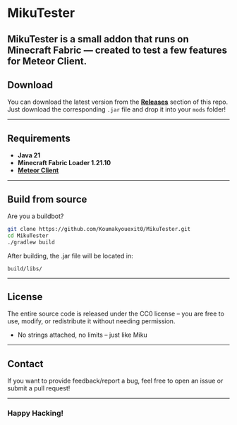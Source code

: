 #  MikuTester

**MikuTester** is a small addon that runs on Minecraft Fabric — created to test a few features for Meteor Client.
---

##  Download

You can download the latest version from the **[Releases](https://github.com/Koumakyouexit0/MikuTester/releases)** section of this repo.
Just download the corresponding `.jar` file and drop it into your `mods` folder!

---

##  Requirements

- **Java 21**
- **Minecraft Fabric Loader 1.21.10**
- **[Meteor Client](https://github.com/MeteorDevelopment/meteor-client)**

---

##  Build from source

Are you a buildbot?

```bash
git clone https://github.com/Koumakyouexit0/MikuTester.git
cd MikuTester
./gradlew build
```
After building, the .jar file will be located in:
```
build/libs/
```

---

##  License

The entire source code is released under the CC0 license – you are free to use, modify, or redistribute it without needing permission.
- No strings attached, no limits – just like Miku

---

##  Contact

If you want to provide feedback/report a bug, feel free to open an issue or submit a pull request!

--- 

### Happy Hacking!
